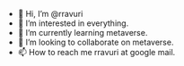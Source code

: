 - 👋 Hi, I’m @rravuri
- 👀 I’m interested in everything.
- 🌱 I’m currently learning metaverse.
- 💞️ I’m looking to collaborate on metaverse.
- 📫 How to reach me rravuri at google mail.

